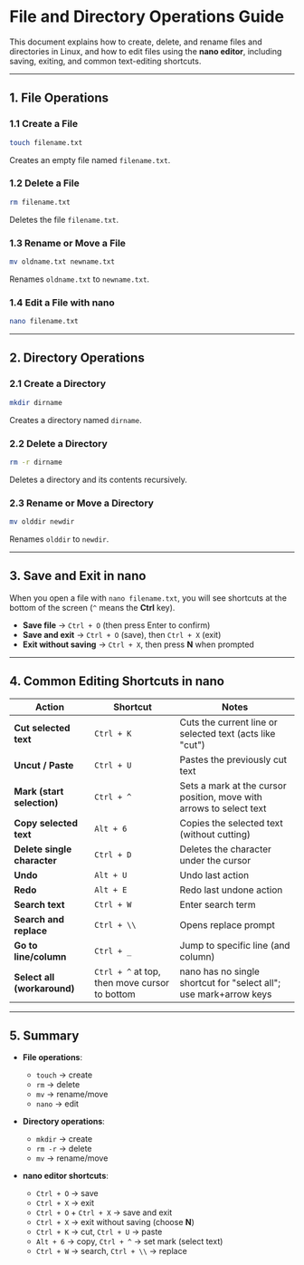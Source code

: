 # File and Directory Operations Guide

This document explains how to create, delete, and rename files and directories in Linux, and how to edit files using the **nano editor**, including saving, exiting, and common text-editing shortcuts.

---

## 1. File Operations

### 1.1 Create a File
```bash
touch filename.txt
````

Creates an empty file named `filename.txt`.

### 1.2 Delete a File

```bash
rm filename.txt
```

Deletes the file `filename.txt`.

### 1.3 Rename or Move a File

```bash
mv oldname.txt newname.txt
```

Renames `oldname.txt` to `newname.txt`.

### 1.4 Edit a File with nano

```bash
nano filename.txt
```

---

## 2. Directory Operations

### 2.1 Create a Directory

```bash
mkdir dirname
```

Creates a directory named `dirname`.

### 2.2 Delete a Directory

```bash
rm -r dirname
```

Deletes a directory and its contents recursively.

### 2.3 Rename or Move a Directory

```bash
mv olddir newdir
```

Renames `olddir` to `newdir`.

---

## 3. Save and Exit in nano

When you open a file with `nano filename.txt`, you will see shortcuts at the bottom of the screen (`^` means the **Ctrl** key).

* **Save file** → `Ctrl + O` (then press Enter to confirm)
* **Save and exit** → `Ctrl + O` (save), then `Ctrl + X` (exit)
* **Exit without saving** → `Ctrl + X`, then press **N** when prompted

---

## 4. Common Editing Shortcuts in nano

| Action                      | Shortcut                                      | Notes                                                               |
| --------------------------- | --------------------------------------------- | ------------------------------------------------------------------- |
| **Cut selected text**       | `Ctrl + K`                                    | Cuts the current line or selected text (acts like "cut")            |
| **Uncut / Paste**           | `Ctrl + U`                                    | Pastes the previously cut text                                      |
| **Mark (start selection)**  | `Ctrl + ^`                                    | Sets a mark at the cursor position, move with arrows to select text |
| **Copy selected text**      | `Alt + 6`                                     | Copies the selected text (without cutting)                          |
| **Delete single character** | `Ctrl + D`                                    | Deletes the character under the cursor                              |
| **Undo**                    | `Alt + U`                                     | Undo last action                                                    |
| **Redo**                    | `Alt + E`                                     | Redo last undone action                                             |
| **Search text**             | `Ctrl + W`                                    | Enter search term                                                   |
| **Search and replace**      | `Ctrl + \\`                                   | Opens replace prompt                                                |
| **Go to line/column**       | `Ctrl + _`                                    | Jump to specific line (and column)                                  |
| **Select all (workaround)** | `Ctrl + ^` at top, then move cursor to bottom | nano has no single shortcut for "select all"; use mark+arrow keys   |

---

## 5. Summary

* **File operations**:

  * `touch` → create
  * `rm` → delete
  * `mv` → rename/move
  * `nano` → edit

* **Directory operations**:

  * `mkdir` → create
  * `rm -r` → delete
  * `mv` → rename/move

* **nano editor shortcuts**:

  * `Ctrl + O` → save
  * `Ctrl + X` → exit
  * `Ctrl + O` + `Ctrl + X` → save and exit
  * `Ctrl + X` → exit without saving (choose **N**)
  * `Ctrl + K` → cut, `Ctrl + U` → paste
  * `Alt + 6` → copy, `Ctrl + ^` → set mark (select text)
  * `Ctrl + W` → search, `Ctrl + \\` → replace
